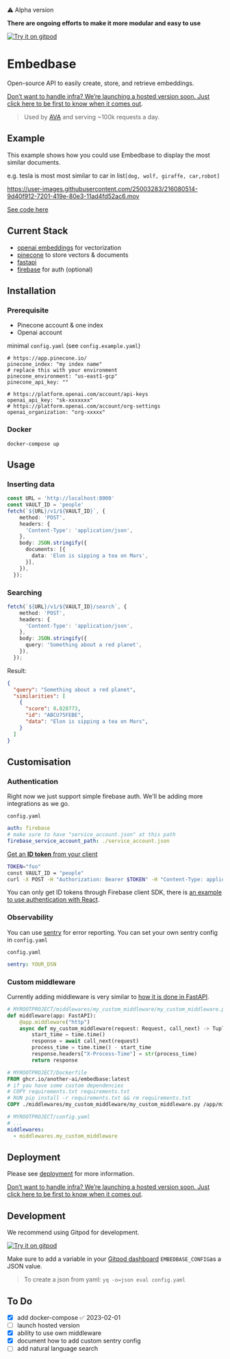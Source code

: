 ⚠️ Alpha version 

**There are ongoing efforts to make it more modular and easy to use**

[![Try it on gitpod](https://img.shields.io/badge/try-on%20gitpod-brightgreen.svg)](https://gitpod.io/#https://github.com/another-ai/embedbase)

# Embedbase

Open-source API to easily create, store, and retrieve embeddings.

[Don’t want to handle infra? We’re launching a hosted version soon. Just click here to be first to know when it comes out](https://yep.so/p/embedase?ref=github).

> Used by [AVA](https://github.com/louis030195/obsidian-ava) and serving ~100k requests a day.

## Example 

This example shows how you could use Embedbase to display the most similar documents.

e.g. tesla is most most similar to car in list`[dog, wolf, giraffe, car,robot]`

https://user-images.githubusercontent.com/25003283/216080514-9d40f912-7201-419e-80e3-11ad4fd52ac6.mov

[See code here](./examples/simple-react/README.md)

## Current Stack

* [openai embeddings](https://platform.openai.com/docs/guides/embeddings) for vectorization
* [pinecone](https://www.pinecone.io/) to store vectors & documents
* [fastapi](https://github.com/tiangolo/fastapi) 
* [firebase](https://firebase.google.com/) for auth (optional)


## Installation

### Prerequisite
* Pinecone account & one index
* Openai account

minimal `config.yaml` (see `config.example.yaml`)

```
# https://app.pinecone.io/
pinecone_index: "my index name"
# replace this with your environment
pinecone_environment: "us-east1-gcp"
pinecone_api_key: ""

# https://platform.openai.com/account/api-keys
openai_api_key: "sk-xxxxxxx"
# https://platform.openai.com/account/org-settings
openai_organization: "org-xxxxx"
```

### Docker

`docker-compose up`

## Usage

### Inserting data

```ts
const URL = 'http://localhost:8000'
const VAULT_ID = 'people'
fetch(`${URL}/v1/${VAULT_ID}`, {
    method: 'POST',
    headers: {
      'Content-Type': 'application/json',
    },
    body: JSON.stringify({
      documents: [{
        data: 'Elon is sipping a tea on Mars',
      }],
    }),
  });
```

### Searching

```ts
fetch(`${URL}/v1/${VAULT_ID}/search`, {
    method: 'POST',
    headers: {
      'Content-Type': 'application/json',
    },
    body: JSON.stringify({
      query: 'Something about a red planet',
    }),
  });
```

Result:

```json
{
  "query": "Something about a red planet",
  "similarities": [
    {
      "score": 0.828773,
      "id": "ABCU75FEBE",
      "data": "Elon is sipping a tea on Mars",
    }
  ]
}
```

## Customisation

### Authentication

Right now we just support simple firebase auth. We'll be adding more integrations as we go.

`config.yaml`
```yaml
auth: firebase
# make sure to have "service_account.json" at this path
firebase_service_account_path: ./service_account.json
```

[Get an **ID token** from your client](https://firebase.google.com/docs/auth/admin/verify-id-tokens#retrieve_id_tokens_on_clients)

```bash
TOKEN="foo"
const VAULT_ID = "people"
curl -X POST -H "Authorization: Bearer $TOKEN" -H "Content-Type: application/json" -d '{"query": "Bob"}' http://localhost:8080/v1/${VAULT_ID}/search | jq '.'
```

You can only get ID tokens through Firebase client SDK, there is [an example to use authentication with React](https://github.com/another-ai/embedbase/tree/main/examples/simple-react-auth).

### Observability

You can use [sentry](https://sentry.io/welcome/) for error reporting. You can set your own sentry config in `config.yaml`

`config.yaml`
```yaml
sentry: YOUR_DSN
```

### Custom middleware

Currently adding middleware is very similar to [how it is done in FastAPI](https://fastapi.tiangolo.com/tutorial/middleware).

```py
# MYROOTPROJECT/middlewares/my_custom_middleware/my_custom_middleware.py
def middleware(app: FastAPI):
    @app.middleware("http")
    async def my_custom_middleware(request: Request, call_next) -> Tuple[str, str]:
        start_time = time.time()
        response = await call_next(request)
        process_time = time.time() - start_time
        response.headers["X-Process-Time"] = str(process_time)
        return response
```

```dockerfile
# MYROOTPROJECT/Dockerfile
FROM ghcr.io/another-ai/embedbase:latest
# if you have some custom dependencies
# COPY requirements.txt requirements.txt
# RUN pip install -r requirements.txt && rm requirements.txt
COPY ./middlewares/my_custom_middleware/my_custom_middleware.py /app/middlewares/my_custom_middleware.py
```

```yaml
# MYROOTPROJECT/config.yaml
# ...
middlewares:
  - middlewares.my_custom_middleware
```


## Deployment

Please see [deployment](./docs/DEPLOYMENT.md) for more information.

[Don’t want to handle infra? We’re launching a hosted version soon. Just click here to be first to know when it comes out](https://yep.so/p/embedase?ref=github).

## Development

We recommend using Gitpod for development.

[![Try it on gitpod](https://img.shields.io/badge/try-on%20gitpod-brightgreen.svg)](https://gitpod.io/#https://github.com/another-ai/embedbase)

Make sure to add a variable in your [Gitpod dashboard](https://gitpod.io/user/variables) `EMBEDBASE_CONFIG`as a JSON value.

> To create a json from yaml: `yq -o=json eval config.yaml`


## To Do
- [x] add docker-compose ✅ 2023-02-01
- [ ] launch hosted version
- [x] ability to use own middleware
- [x] document how to add custom sentry config
- [ ] add natural language search
